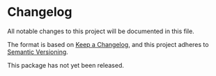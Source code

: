 # Changelog

All notable changes to this project will be documented in this file.

The format is based on [Keep a Changelog](https://keepachangelog.com/en/1.0.0/),
and this project adheres to [Semantic Versioning](https://semver.org/spec/v2.0.0.html).

<!-- ## [0.1.0] - 2022-03-15

Initial release


[0.1.0]: https://github.com/BodenmillerGroup/spellmatch/releases/tag/v0.1.0 -->

This package has not yet been released.
